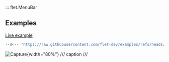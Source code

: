 ::: flet.MenuBar

## Examples

[Live example](https://flet-controls-gallery.fly.dev/navigation/menubar)

```python
--8<-- "https://raw.githubusercontent.com/flet-dev/examples/refs/heads/v1-docs/python/controls/"
```

![Capture](){width="80%"}
/// caption
///
